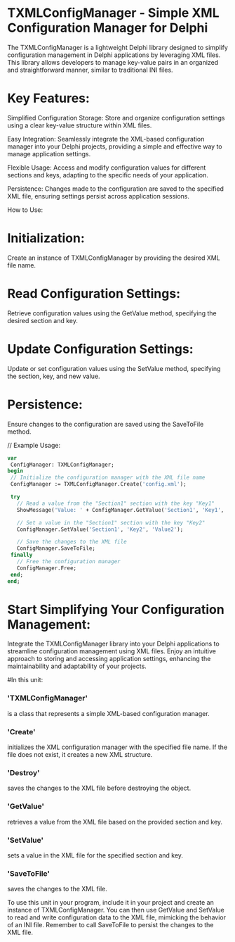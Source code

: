 # TXMLConfigManager - Simple XML Configuration Manager for Delphi
The TXMLConfigManager is a lightweight Delphi library designed to simplify configuration management in Delphi applications by leveraging XML files. This library allows developers to manage key-value pairs in an organized and straightforward manner, similar to traditional INI files.

# Key Features:
Simplified Configuration Storage: Store and organize configuration settings using a clear key-value structure within XML files.

Easy Integration: Seamlessly integrate the XML-based configuration manager into your Delphi projects, providing a simple and effective way to manage application settings.

Flexible Usage: Access and modify configuration values for different sections and keys, adapting to the specific needs of your application.

Persistence: Changes made to the configuration are saved to the specified XML file, ensuring settings persist across application sessions.

How to Use:
# Initialization:

Create an instance of TXMLConfigManager by providing the desired XML file name.
# Read Configuration Settings:

Retrieve configuration values using the GetValue method, specifying the desired section and key.
# Update Configuration Settings:

Update or set configuration values using the SetValue method, specifying the section, key, and new value.
# Persistence:

Ensure changes to the configuration are saved using the SaveToFile method.


// Example Usage:

 ```pascal
var
  ConfigManager: TXMLConfigManager;
begin
  // Initialize the configuration manager with the XML file name
  ConfigManager := TXMLConfigManager.Create('config.xml');

  try
    // Read a value from the "Section1" section with the key "Key1"
    ShowMessage('Value: ' + ConfigManager.GetValue('Section1', 'Key1', 'Default'));

    // Set a value in the "Section1" section with the key "Key2"
    ConfigManager.SetValue('Section1', 'Key2', 'Value2');

    // Save the changes to the XML file
    ConfigManager.SaveToFile;
  finally
    // Free the configuration manager
    ConfigManager.Free;
  end;
end;
 ```

# Start Simplifying Your Configuration Management:
Integrate the TXMLConfigManager library into your Delphi applications to streamline configuration management using XML files. Enjoy an intuitive approach to storing and accessing application settings, enhancing the maintainability and adaptability of your projects.


#In this unit:

### 'TXMLConfigManager' 
is a class that represents a simple XML-based configuration manager.

### 'Create' 
initializes the XML configuration manager with the specified file name. If the file does not exist, it creates a new XML structure.

### 'Destroy' 
saves the changes to the XML file before destroying the object.

### 'GetValue' 
retrieves a value from the XML file based on the provided section and key.

### 'SetValue' 
sets a value in the XML file for the specified section and key.

### 'SaveToFile' 
saves the changes to the XML file.

To use this unit in your program, include it in your project and create an instance of TXMLConfigManager. You can then use GetValue and SetValue to read and write configuration data to the XML file, mimicking the behavior of an INI file. Remember to call SaveToFile to persist the changes to the XML file.



